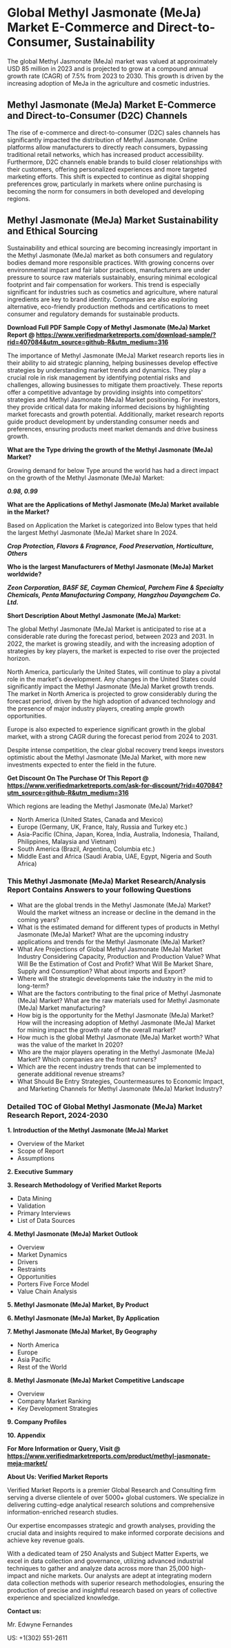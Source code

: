 <h1>Global Methyl Jasmonate (MeJa) Market E-Commerce and Direct-to-Consumer, Sustainability</h1><p class=""><p>The global Methyl Jasmonate (MeJa) market was valued at approximately USD 85 million in 2023 and is projected to grow at a compound annual growth rate (CAGR) of 7.5% from 2023 to 2030. This growth is driven by the increasing adoption of MeJa in the agriculture and cosmetic industries.</p><h2>Methyl Jasmonate (MeJa) Market E-Commerce and Direct-to-Consumer (D2C) Channels</h2><p>The rise of e-commerce and direct-to-consumer (D2C) sales channels has significantly impacted the distribution of Methyl Jasmonate. Online platforms allow manufacturers to directly reach consumers, bypassing traditional retail networks, which has increased product accessibility. Furthermore, D2C channels enable brands to build closer relationships with their customers, offering personalized experiences and more targeted marketing efforts. This shift is expected to continue as digital shopping preferences grow, particularly in markets where online purchasing is becoming the norm for consumers in both developed and developing regions.</p><h2>Methyl Jasmonate (MeJa) Market Sustainability and Ethical Sourcing</h2><p>Sustainability and ethical sourcing are becoming increasingly important in the Methyl Jasmonate (MeJa) market as both consumers and regulatory bodies demand more responsible practices. With growing concerns over environmental impact and fair labor practices, manufacturers are under pressure to source raw materials sustainably, ensuring minimal ecological footprint and fair compensation for workers. This trend is especially significant for industries such as cosmetics and agriculture, where natural ingredients are key to brand identity. Companies are also exploring alternative, eco-friendly production methods and certifications to meet consumer and regulatory demands for sustainable products.</p></p><p class=""><strong>Download Full PDF Sample Copy of Methyl Jasmonate (MeJa) Market Report @ <a href="https://www.verifiedmarketreports.com/download-sample/?rid=407084&utm_source=github-R&utm_medium=316" target="_blank">https://www.verifiedmarketreports.com/download-sample/?rid=407084&utm_source=github-R&utm_medium=316</a></strong></p><p>The importance of&nbsp;Methyl Jasmonate (MeJa) Market research reports lies in their ability to aid strategic planning, helping businesses develop effective strategies by understanding market trends and dynamics. They play a crucial role in risk management by identifying potential risks and challenges, allowing businesses to mitigate them proactively. These reports offer a competitive advantage by providing insights into competitors' strategies and Methyl Jasmonate (MeJa) Market positioning. For investors, they provide critical data for making informed decisions by highlighting market forecasts and growth potential. Additionally, market research reports guide product development by understanding consumer needs and preferences, ensuring products meet market demands and drive business growth.</p><p><strong>What are the&nbsp;Type driving the growth of the Methyl Jasmonate (MeJa) Market?</strong></p><p id="" class="">Growing demand for below Type around the world has had a direct impact on the growth of the Methyl Jasmonate (MeJa) Market:</p><p class=""><em><strong>0.98, 0.99</strong></em></p><p class=""><strong>What are the&nbsp;Applications&nbsp;of Methyl Jasmonate (MeJa) Market available in the Market?</strong></p><p id="" class="">Based on Application the Market is categorized into Below types that held the largest Methyl Jasmonate (MeJa) Market share In 2024.</p><p class=""><em><strong>Crop Protection, Flavors & Fragrance, Food Preservation, Horticulture, Others</strong></em></p><p class=""><strong>Who is the largest Manufacturers of Methyl Jasmonate (MeJa) Market worldwide?</strong></p><p><em><strong>Zeon Corporation, BASF SE, Cayman Chemical, Parchem Fine & Specialty Chemicals, Penta Manufacturing Company, Hangzhou Dayangchem Co. Ltd.</strong></em></p><p id="" class=""><strong>Short Description About Methyl Jasmonate (MeJa) Market:</strong></p><p>The global Methyl Jasmonate (MeJa) Market is anticipated to rise at a considerable rate during the forecast period, between 2023 and 2031. In 2022, the market is growing steadily, and with the increasing adoption of strategies by key players, the market is expected to rise over the projected horizon.</p><p>North America, particularly the United States, will continue to play a pivotal role in the market's development. Any changes in the United States could significantly impact the Methyl Jasmonate (MeJa) Market growth trends. The market in North America is projected to grow considerably during the forecast period, driven by the high adoption of advanced technology and the presence of major industry players, creating ample growth opportunities.</p><p>Europe is also expected to experience significant growth in the global market, with a strong CAGR during the forecast period from 2024 to 2031.</p><p>Despite intense competition, the clear global recovery trend keeps investors optimistic about the Methyl Jasmonate (MeJa) Market, with more new investments expected to enter the field in the future.</p><p id="" class=""><strong>Get Discount On The Purchase Of This Report @ <a href="https://www.verifiedmarketreports.com/ask-for-discount/?rid=407084?utm_source=github-R&utm_medium=316" target="_blank">https://www.verifiedmarketreports.com/ask-for-discount/?rid=407084?utm_source=github-R&utm_medium=316</a></strong></p><p class="">Which regions are leading the Methyl Jasmonate (MeJa) Market?</p><ul><li>North America (United States, Canada and Mexico)</li><li>Europe (Germany, UK, France, Italy, Russia and Turkey etc.)</li><li>Asia-Pacific (China, Japan, Korea, India, Australia, Indonesia, Thailand, Philippines, Malaysia and Vietnam)</li><li>South America (Brazil, Argentina, Columbia etc.)</li><li>Middle East and Africa (Saudi Arabia, UAE, Egypt, Nigeria and South Africa)</li></ul><h3 id="" class="">This Methyl Jasmonate (MeJa) Market Research/Analysis Report Contains Answers to your following Questions</h3><ul><li>What are the global trends in the Methyl Jasmonate (MeJa) Market? Would the market witness an increase or decline in the demand in the coming years?</li><li>What is the estimated demand for different types of products in Methyl Jasmonate (MeJa) Market? What are the upcoming industry applications and trends for the Methyl Jasmonate (MeJa) Market?</li><li>What Are Projections of Global Methyl Jasmonate (MeJa) Market Industry Considering Capacity, Production and Production Value? What Will Be the Estimation of Cost and Profit? What Will Be Market Share, Supply and Consumption? What about imports and Export?</li><li>Where will the strategic developments take the industry in the mid to long-term?</li><li>What are the factors contributing to the final price of Methyl Jasmonate (MeJa) Market? What are the raw materials used for Methyl Jasmonate (MeJa) Market manufacturing?</li><li>How big is the opportunity for the Methyl Jasmonate (MeJa) Market? How will the increasing adoption of Methyl Jasmonate (MeJa) Market for mining impact the growth rate of the overall market?</li><li>How much is the global Methyl Jasmonate (MeJa) Market worth? What was the value of the market In 2020?</li><li>Who are the major players operating in the Methyl Jasmonate (MeJa) Market? Which companies are the front runners?</li><li>Which are the recent industry trends that can be implemented to generate additional revenue streams?</li><li>What Should Be Entry Strategies, Countermeasures to Economic Impact, and Marketing Channels for Methyl Jasmonate (MeJa) Market Industry?</li></ul><h3 id="" class="">Detailed TOC of Global Methyl Jasmonate (MeJa) Market Research Report, 2024-2030</h3><p id="" class=""><strong>1. Introduction of the Methyl Jasmonate (MeJa) Market</strong></p><ul><li>Overview of the Market</li><li>Scope of Report</li><li>Assumptions</li></ul><p id="" class=""><strong>2. Executive Summary</strong></p><p id="" class=""><strong>3. Research Methodology of Verified Market Reports</strong></p><ul><li>Data Mining</li><li>Validation</li><li>Primary Interviews</li><li>List of Data Sources</li></ul><p id="" class=""><strong>4. Methyl Jasmonate (MeJa) Market Outlook</strong></p><ul><li>Overview</li><li>Market Dynamics</li><li>Drivers</li><li>Restraints</li><li>Opportunities</li><li>Porters Five Force Model</li><li>Value Chain Analysis</li></ul><p id="" class=""><strong>5. Methyl Jasmonate (MeJa) Market, By Product</strong></p><p id="" class=""><strong>6. Methyl Jasmonate (MeJa) Market, By Application</strong></p><p id="" class=""><strong>7. Methyl Jasmonate (MeJa) Market, By Geography</strong></p><ul><li>North America</li><li>Europe</li><li>Asia Pacific</li><li>Rest of the World</li></ul><p id="" class=""><strong>8. Methyl Jasmonate (MeJa) Market Competitive Landscape</strong></p><ul><li>Overview</li><li>Company Market Ranking</li><li>Key Development Strategies</li></ul><p id="" class=""><strong>9. Company Profiles</strong></p><p id="" class=""><strong>10. Appendix</strong></p><p id="" class=""><strong>For More Information or Query, Visit @ <a href="https://www.verifiedmarketreports.com/product/methyl-jasmonate-meja-market/" target="_blank">https://www.verifiedmarketreports.com/product/methyl-jasmonate-meja-market/</a></strong></p><p id="" class=""><strong>About Us: Verified Market Reports</strong></p><p id="" class="">Verified Market Reports is a premier Global Research and Consulting firm serving a diverse clientele of over 5000+ global customers. We specialize in delivering cutting-edge analytical research solutions and comprehensive information-enriched research studies.</p><p id="" class="">Our expertise encompasses strategic and growth analyses, providing the crucial data and insights required to make informed corporate decisions and achieve key revenue goals.</p><p id="" class="">With a dedicated team of 250 Analysts and Subject Matter Experts, we excel in data collection and governance, utilizing advanced industrial techniques to gather and analyze data across more than 25,000 high-impact and niche markets. Our analysts are adept at integrating modern data collection methods with superior research methodologies, ensuring the production of precise and insightful research based on years of collective experience and specialized knowledge.</p><p id="" class=""><strong>Contact us:</strong></p><p id="" class="">Mr. Edwyne Fernandes</p><p id="" class="">US: +1(302) 551-2611</p>